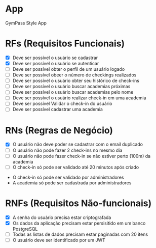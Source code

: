 # App

GymPass Style App

# RFs (Requisitos Funcionais)

- [x] Deve ser possível o usuário se cadastrar
- [x] Deve ser possível o usuário se autenticar
- [ ] Deve ser possível obter o perfil de um usuário logado
- [ ] Deve ser possível obeer o número de checkings realizados
- [ ] Deve ser possível o usuário obter seu histórico de check-ins
- [ ] Deve ser possível o usuário buscar academias próximas
- [ ] Deve ser possível o usuário buscar academias pelo nome
- [ ] Deve ser possível o usuário realizar check-in em uma academia
- [ ] Deve ser possível Validar o check-in do usuário
- [ ] Deve ser possível cadastrar uma academia

# RNs (Regras de Negócio)

- [x]   O usuário não deve poder se cadastrar com o email duplicado
- [ ]   O usuário não pode fazer 2 check-ins no mesmo dia
- [ ]   O usuário não pode fazer check-in se não estiver perto (100m) da academia
- [ ]   O check-in só pode ser validado até 20 minutos após criado
- O check-in só pode ser validado por administradores
- A academia só pode ser cadastrada por administradores

# RNFs (Requisitos Não-funcionais)

- [x] A senha do usuário precisa estar criptografada
- [x] Os dados da aplicação precisam estar persisitido em um banco PostgreSQL
- [ ] Todas as listas de dados precisam estar paginadas com 20 itens
- [ ] O usuário deve ser identificado por um JWT